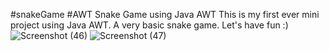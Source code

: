 #snakeGame #AWT
Snake Game using Java AWT
This is my first ever mini project using Java AWT.
A very basic snake game. 
Let's have fun :)
![Screenshot (46)](https://user-images.githubusercontent.com/98086262/187465924-dc671021-05a4-4a89-b34c-5eb1e60021c0.png)
 ![Screenshot (47)](https://user-images.githubusercontent.com/98086262/187467606-ba1a6f52-42b3-4384-9e21-13bb1a84ded5.png)
